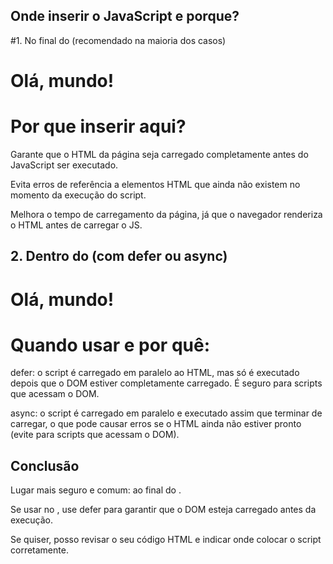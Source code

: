 ## Onde inserir o JavaScript e porque?

#1. No final do <body> (recomendado na maioria dos casos)

<!DOCTYPE html>
<html lang="pt-BR">
<head>
  <meta charset="UTF-8">
  <title>Minha Página</title>
</head>
<body>

  <h1>Olá, mundo!</h1>

  <!-- Inserção do script -->
  <script src="script.js"></script>
</body>
</html>

# Por que inserir aqui?
Garante que o HTML da página seja carregado completamente antes do JavaScript ser executado.

Evita erros de referência a elementos HTML que ainda não existem no momento da execução do script.

Melhora o tempo de carregamento da página, já que o navegador renderiza o HTML antes de carregar o JS.

## 2. Dentro do <head> (com defer ou async)

<!DOCTYPE html>
<html lang="pt-BR">
<head>
  <meta charset="UTF-8">
  <title>Minha Página</title>
  <!-- Inserindo script no head com defer -->
  <script src="script.js" defer></script>
</head>
<body>
  <h1>Olá, mundo!</h1>
</body>
</html>

# Quando usar e por quê:
defer: o script é carregado em paralelo ao HTML, mas só é executado depois que o DOM estiver completamente carregado. É seguro para scripts que acessam o DOM.

async: o script é carregado em paralelo e executado assim que terminar de carregar, o que pode causar erros se o HTML ainda não estiver pronto (evite para scripts que acessam o DOM).


##  Conclusão
Lugar mais seguro e comum: ao final do <body>.

Se usar no <head>, use defer para garantir que o DOM esteja carregado antes da execução.

Se quiser, posso revisar o seu código HTML e indicar onde colocar o script corretamente.